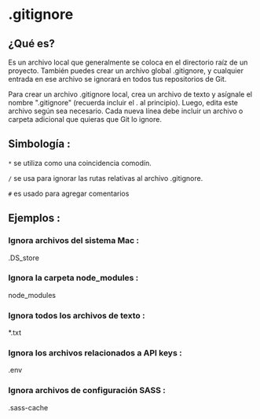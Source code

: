# .gitignore

## ¿Qué es?

Es un archivo local que generalmente se coloca en el directorio raíz de un proyecto. También puedes crear un archivo global .gitignore, y cualquier entrada en ese archivo se ignorará en todos tus repositorios de Git.

Para crear un archivo .gitignore local, crea un archivo de texto y asígnale el nombre ".gitignore" (recuerda incluir el . al principio). Luego, edita este archivo según sea necesario. Cada nueva línea debe incluir un archivo o carpeta adicional que quieras que Git lo ignore.

## Simbología :

`*` se utiliza como una coincidencia comodín.

`/` se usa para ignorar las rutas relativas al archivo .gitignore.

`#` es usado para agregar comentarios

## Ejemplos :

### Ignora archivos del sistema Mac : 
.DS_store

### Ignora la carpeta node_modules :
node_modules

### Ignora todos los archivos de texto :
*.txt

### Ignora los archivos relacionados a API keys :
.env

### Ignora archivos de configuración SASS :
.sass-cache




